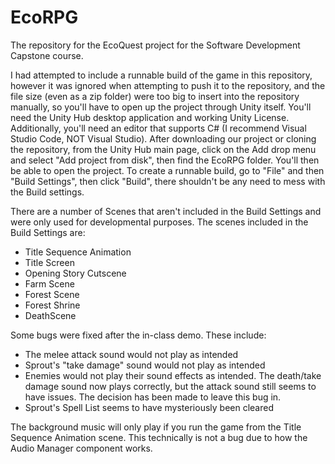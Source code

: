 # EcoRPG
 The repository for the EcoQuest project for the Software Development Capstone course.

 I had attempted to include a runnable build of the game in this repository, however it was ignored when attempting to push it to the repository, and the file size (even as a zip folder) were too big to insert into the repository manually, so you'll have to open up the project through Unity itself. You'll need the Unity Hub desktop application and working Unity License. Additionally, you'll need an editor that supports C# (I recommend Visual Studio Code, NOT Visual Studio). After downloading our project or cloning the repository, from the Unity Hub main page, click on the Add drop menu and select "Add project from disk", then find the EcoRPG folder. You'll then be able to open the project. To create a runnable build, go to "File" and then "Build Settings", then click "Build", there shouldn't be any need to mess with the Build settings.

 There are a number of Scenes that aren't included in the Build Settings and were only used for developmental purposes. The scenes included in the Build Settings are:
 - Title Sequence Animation
 - Title Screen
 - Opening Story Cutscene
 - Farm Scene
 - Forest Scene
 - Forest Shrine
 - DeathScene

Some bugs were fixed after the in-class demo. These include:
- The melee attack sound would not play as intended
- Sprout's "take damage" sound would not play as intended
- Enemies would not play their sound effects as intended. The death/take damage sound now plays correctly, but the attack sound still seems to have issues. The decision has been made to leave this bug in.
- Sprout's Spell List seems to have mysteriously been cleared

The background music will only play if you run the game from the Title Sequence Animation scene. This technically is not a bug due to how the Audio Manager component works.
